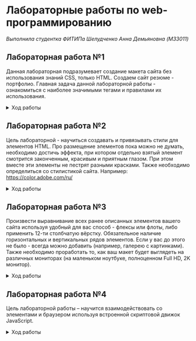 # Лабораторные работы по web-программированию

*Выполнила студентка ФИТИПа Шелудченко Анна Демьяновна (M33011)*

## Лабораторная работа №1

Данная лабораторная подразумевает создание макета сайта без использования знаний CSS, только HTML. Создаем сайт резюме -
портфолио. Главная задача данной лабораторной работы - ознакомиться с наиболее значимыми тегами и правилами их
использования.
<details>
  <summary>Ход работы</summary>

1. [x] Установить любой текстовый редактор или же специализированное ПО
   (WebStorm и так далее) - на ваш выбор.
2. [x] Определиться с темой проекта и нарисовать макет вашего сайта (схематично) - расположение картинок, текста, поля
   контактов и т.д. - картинку также положить в репозиторий (Можно фотографию рисунка на листочке)
   ![web-42](https://user-images.githubusercontent.com/71404543/134245541-9ef18278-0b46-459d-ab29-94d37b88ead9.jpg)
3. [x] Задать кодировку страницы UTF-8
4. [x] Описать ключевые слова в метаинформации страницы, а также в описании страницы
5. [x] Для упрощения проектирования подключить файл стилей outlines.css (опционально)
6. [x] Приступить к написанию сайта:
    * [x] Добавить Doctype
    * [x] Добавить теги ```<html>```,```<head>``` и ```<body>```,
    * [x] Установить язык для сайта-русский
    * [x] Добавить заголовок страницы
    * [x] Убедиться что в README.md указано ваше ФИО и номер группы, добавить в выбранную тему.
    * [x] Выделить логические элементы вашего сайта с помощью тегов:
        * main
        * header
        * footer
    * [x] Использовать теги section, nav, article, aside, h1-h6, p - согласно их предназначению. (смотреть лекцию)
    * [x] Использовать теги перечисления (ul, ol) (например, для описание ваших успехов или неуспехов).
    * [x] Вставить блок с псевдографикой из символов ASCII
    * [x] Вставить snippet кода, оформив его соответствующими тегами.
    * [x] Добавить цитату и формулу вашего успеха (желательно использовать тэги sub и sup).

Для выделения наиболее важных моментов использовать strong и b, em и i, del и ins
</details>

## Лабораторная работа №2

Цель лабораторной - научиться создавать и привязывать стили для элементов HTML. Про размещение элементов пока можно не
думать, необходимо достичь эффекта, при котором отдельно взятый элемент смотрится законченным, красивым и приятным
глазом. При этом вместе эти элементы не пестрят разными красками. Также необходимо определиться со стилистикой сайта.
Например: https://color.adobe.com/ru/

<details>
<summary>Ход работы</summary>

1. [x] Создать и подключить собственный файл стилей
2. [x] Добавить стили всем элементам на странице (границы - отступы).
3. [x] Должны быть использованы различные по типу селекторы. (Желательно по какой-либо конкретной методологии, например
   БЭМ)
4. [x] Добавить картинки.
5. [x] Определить цвета заливки и теней для элементов
6. Применить стили для текста, задать свойства:
    * [x] размера шрифта
    * [x] высоты строки
    * [x] семейство используемых шрифтов
    * [x] насыщенность шрифта
    * [x] выравнивание текста (горизонтальное, вертикальное)
    * [x] фон и цвет текста
    * [x] отступы
    * [x] пробелы
    * [x] стилизация переформатированного текста
    * [x] подчеркивание, зачеркивание и другие
    * регистр символов

</details>

## Лабораторная работа №3

Произвести выравнивание всех ранее описанных элементов вашего сайта используя удобный для вас способ - флексы или флоты,
либо применить 12-ти столбчатую вёрстку. Обязательное наличие горизонтальных и вертикальных рядов элементов. Если у вас
до этого не было - всегда можно добавить (например, галерею с картинками). Также необходимо проработать то, как ваш
макет будет выглядеть на различных мониторах (на маленьком ноутбуке, полноценном Full HD, 2K монитор).

<details>
<summary>Ход работы</summary>

1. [x] Выбрать элементы, которые не будут отображаться на маленьких мониторах, например, рекламный баннер во всю длину
   footer’a. Использовать css-правила @media screen для скрытия элементов не умещающихся в клиентскую область.
2. [x] Закрепить элемент с помощью абсолютного позиционирования - например строку меню либо шапку или подвал сайта.
3. [x] Добавить на страницу таблицу с заголовками и стилями для чётных и нечётных строк. В качестве типа отображения таблицы
   рекомендуется воспользоваться grid’ом, для достижения лучшей адаптивности. (т.е. необходимо добиться того, чтобы
   колонки таблицы изменяли свой размер в зависимости от размера окна).

</details>

## Лабораторная работа №4
Цель лабораторной работы – научится взаимодействовать со элементами и браузером используя встроенной 
скриптовой движок JavaScript.
<details>
<summary>Ход работы</summary>

1. [x] Добавить новые страницы для вашего проекта, согласно пунктам меню в шапке сайта.
2. [ ] Создать скрипт, который будет выполнятся на каждой странице, добавить его в отдельную 
папку и подключить в разделе ```<head>``` ваших страниц.
3. Используя IIFE, подписаться на события загрузки страницы и вывести в 
подвал статистическую информацию о скорости загрузки.
![image](https://user-images.githubusercontent.com/71404543/140092847-a587d3c1-694b-48c8-ab04-bbf203c929ae.png)
4. Добавить интерактивности меню, обработать события наведения мыши на конкретные 
пункты с использованием CSS либо JS.
5. В зависимости от того, на какой странице находится пользователь (можно понять по document.location) 
добавить соответствующему пункту меню CSS class, отвечающий за «активное» состояние (см. пример).
![image](https://user-images.githubusercontent.com/71404543/140092958-bab7fa23-e465-493e-8dbf-90f9f83f8d5f.png)

</details>